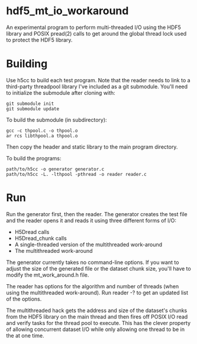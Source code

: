 # hdf5_mt_io_workaround
An experimental program to perform multi-threaded I/O using the HDF5 library
and POSIX pread(2) calls to get around the global thread lock used to
protect the HDF5 library.

# Building

Use h5cc to build each test program. Note that the reader needs to link to
a third-party threadpool library I've included as a git submodule. You'll need
to initialize the submodule after cloning with:

```
git submodule init
git submodule update
```

To build the submodule (in subdirectory):
```
gcc -c thpool.c -o thpool.o
ar rcs libthpool.a thpool.o
```

Then copy the header and static library to the main program directory.

To build the programs:
```
path/to/h5cc -o generator generator.c
path/to/h5cc -L. -lthpool -pthread -o reader reader.c
```

# Run

Run the generator first, then the reader. The generator creates the test file
and the reader opens it and reads it using three different forms of I/O:

* H5Dread calls
* H5Dread_chunk calls
* A single-threaded version of the multithreaded work-around
* The multithreaded work-around

The generator currently takes no command-line options. If you want to adjust
the size of the generated file or the dataset chunk size, you'll have to
modify the mt_work_around.h file.

The reader has options for the algorithm and number of threads (when using the
multithreaded work-around). Run reader -? to get an updated list of the options.

The multithreaded hack gets the address and size of the dataset's chunks from
the HDF5 library on the main thread and then fires off POSIX I/O read and
verify tasks for the thread pool to execute. This has the clever property of
allowing concurrent dataset I/O while only allowing one thread to be in the
at one time.
